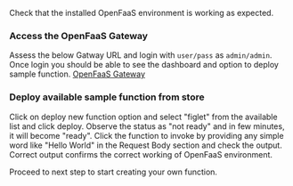 Check that the installed OpenFaaS environment is working as expected.

### Access the OpenFaaS Gateway
Assess the below Gatway URL and login with `user/pass` as `admin/admin`. Once login you should be
able to see the dashboard and option to deploy sample function.
[OpenFaaS Gateway]($OPENFAAS_URL)

### Deploy available sample function from store 
Click on deploy new function option and select "figlet" from the available list and click deploy.
Observe the status as "not ready" and in few minutes, it will become "ready". Click the function
to invoke by providing any simple word like "Hello World" in the Request Body section and check 
the output.
Correct output confirms the correct working of OpenFaaS environment.

Proceed to next step to start creating your own function.
